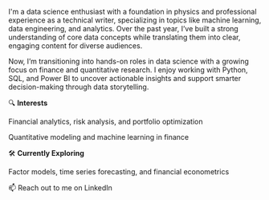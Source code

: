 I'm a data science enthusiast with a foundation in physics and professional experience as a technical writer, specializing in topics like machine learning, data engineering, and analytics. Over the past year, I’ve built a strong understanding of core data concepts while translating them into clear, engaging content for diverse audiences.

Now, I’m transitioning into hands-on roles in data science with a growing focus on finance and quantitative research. I enjoy working with Python, SQL, and Power BI to uncover actionable insights and support smarter decision-making through data storytelling.

🔍 **Interests**

Financial analytics, risk analysis, and portfolio optimization

Quantitative modeling and machine learning in finance

🛠 **Currently Exploring**

Factor models, time series forecasting, and financial econometrics

📫 Reach out to me on LinkedIn

<!---
shuchC18/shuchC18 is a ✨ special ✨ repository because its `README.md` (this file) appears on your GitHub profile.
You can click the Preview link to take a look at your changes.
--->
